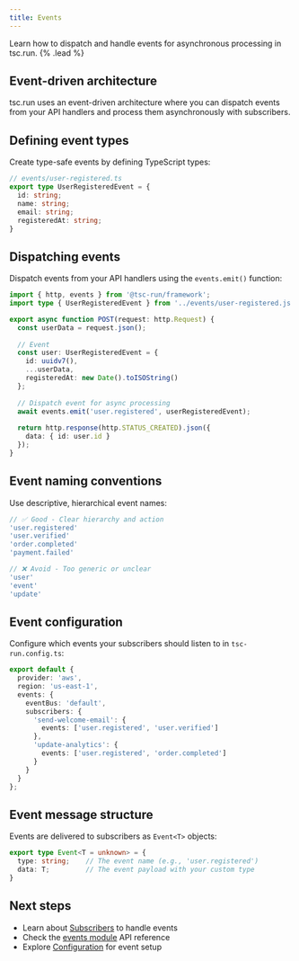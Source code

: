 ```yaml
---
title: Events
---
```


Learn how to dispatch and handle events for asynchronous processing in tsc.run. {% .lead %}

## Event-driven architecture

tsc.run uses an event-driven architecture where you can dispatch events from your API handlers and process them asynchronously with subscribers.

## Defining event types

Create type-safe events by defining TypeScript types:

```typescript
// events/user-registered.ts
export type UserRegisteredEvent = {
  id: string;
  name: string;
  email: string;
  registeredAt: string;
}
```

## Dispatching events

Dispatch events from your API handlers using the `events.emit()` function:

```typescript
import { http, events } from '@tsc-run/framework';
import type { UserRegisteredEvent } from '../events/user-registered.js';

export async function POST(request: http.Request) {
  const userData = request.json();
    
  // Event
  const user: UserRegisteredEvent = {
    id: uuidv7(),
    ...userData,
    registeredAt: new Date().toISOString()
  };
  
  // Dispatch event for async processing
  await events.emit('user.registered', userRegisteredEvent);
  
  return http.response(http.STATUS_CREATED).json({
    data: { id: user.id }
  });
}
```

## Event naming conventions

Use descriptive, hierarchical event names:

```typescript
// ✅ Good - Clear hierarchy and action
'user.registered'
'user.verified'
'order.completed'
'payment.failed'

// ❌ Avoid - Too generic or unclear
'user'
'event'
'update'
```

## Event configuration

Configure which events your subscribers should listen to in `tsc-run.config.ts`:

```typescript
export default {
  provider: 'aws',
  region: 'us-east-1',
  events: {
    eventBus: 'default',
    subscribers: {
      'send-welcome-email': {
        events: ['user.registered', 'user.verified']
      },
      'update-analytics': {
        events: ['user.registered', 'order.completed']
      }
    }
  }
};
```

## Event message structure

Events are delivered to subscribers as `Event<T>` objects:

```typescript
export type Event<T = unknown> = {
  type: string;    // The event name (e.g., 'user.registered')
  data: T;         // The event payload with your custom type
}
```

## Next steps

- Learn about [Subscribers](/docs/subscribers) to handle events
- Check the [events module](/docs/events-api) API reference
- Explore [Configuration](/docs/configuration) for event setup